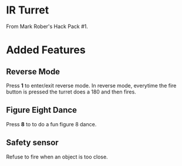 IR Turret
=========

From Mark Rober's Hack Pack #1.

# Added Features

## Reverse Mode
Press **1** to enter/exit reverse mode. In reverse mode, everytime the fire button is pressed the turret does a 180 and then fires.

## Figure Eight Dance
Press **8** to to do a fun figure 8 dance.

## Safety sensor
Refuse to fire when an object is too close.
